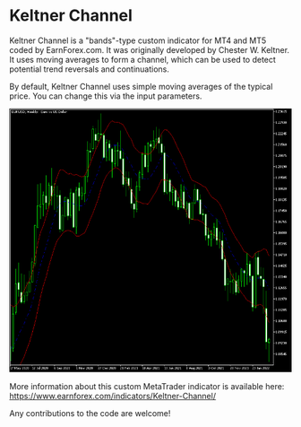 # Keltner Channel

Keltner Channel is a "bands"-type custom indicator for MT4 and MT5 coded by EarnForex.com. It was originally developed by Chester W. Keltner. It uses moving averages to form a channel, which can be used to detect potential trend reversals and continuations.

By default, Keltner Channel uses simple moving averages of the typical price. You can change this via the input parameters.

![Keltner Channel indicator helps to spot some trend-based entries on the EUR/USD chart](https://github.com/EarnForex/Keltner-Channel/blob/main/README_Images/keltner-channel-indicator-shows-trend-changes.png)

More information about this custom MetaTrader indicator is available here: https://www.earnforex.com/indicators/Keltner-Channel/

Any contributions to the code are welcome!
